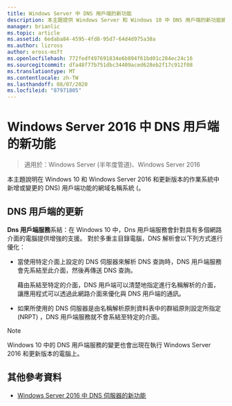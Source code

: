```yaml
---
title: Windows Server 中 DNS 用戶端的新功能
description: 本主題提供 Windows Server 和 Windows 10 中 DNS 用戶端的新功能總覽
manager: brianlic
ms.topic: article
ms.assetid: 6edaba84-4595-4fd8-95d7-64d4d975a38a
ms.author: lizross
author: eross-msft
ms.openlocfilehash: 772fedf497691834e6b894f61bd01c284ec24c16
ms.sourcegitcommit: dfa48f77b751dbc34409aced628eb2f17c912f08
ms.translationtype: MT
ms.contentlocale: zh-TW
ms.lasthandoff: 08/07/2020
ms.locfileid: "87971805"
---
```

# <a name="whats-new-in-dns-client-in-windows-server-2016"></a>Windows Server 2016 中 DNS 用戶端的新功能

>適用於：Windows Server (半年度管道)、Windows Server 2016

本主題說明在 Windows 10 和 Windows Server 2016 和更新版本的作業系統中新增或變更的 DNS) 用戶端功能的網域名稱系統 (。

## <a name="updates-to-dns-client"></a>DNS 用戶端的更新

**Dns 用戶端服務**系結：在 Windows 10 中，Dns 用戶端服務會針對具有多個網路介面的電腦提供增強的支援。 對於多重主目錄電腦，DNS 解析會以下列方式進行優化：

-   當使用特定介面上設定的 DNS 伺服器來解析 DNS 查詢時，DNS 用戶端服務會先系結至此介面，然後再傳送 DNS 查詢。

    藉由系結至特定的介面，DNS 用戶端可以清楚地指定進行名稱解析的介面，讓應用程式可以透過此網路介面來優化與 DNS 用戶端的通訊。

-   如果所使用的 DNS 伺服器是由名稱解析原則資料表中的群組原則設定所指定 (NRPT) ，DNS 用戶端服務就不會系結至特定的介面。

> [!NOTE]
> Windows 10 中的 DNS 用戶端服務的變更也會出現在執行 Windows Server 2016 和更新版本的電腦上。

## <a name="additional-references"></a>其他參考資料

-   [Windows Server 2016 中 DNS 伺服器的新功能](What-s-New-in-DNS-Server.md)


